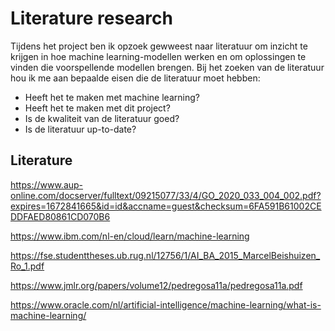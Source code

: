 # Literature research

Tijdens het project ben ik opzoek gewweest naar literatuur om inzicht te krijgen in hoe machine learning-modellen werken en om oplossingen te vinden die voorspellende modellen brengen. Bij het zoeken van de literatuur hou ik me aan bepaalde eisen die de literatuur moet hebben: 

- Heeft het te maken met machine learning? 
- Heeft het te maken met dit project? 
- Is de kwaliteit van de literatuur goed? 
- Is de literatuur up-to-date?

## Literature

https://www.aup-online.com/docserver/fulltext/09215077/33/4/GO_2020_033_004_002.pdf?expires=1672841665&id=id&accname=guest&checksum=6FA591B61002CEDDFAED80861CD070B6

https://www.ibm.com/nl-en/cloud/learn/machine-learning

https://fse.studenttheses.ub.rug.nl/12756/1/AI_BA_2015_MarcelBeishuizen_Ro_1.pdf

https://www.jmlr.org/papers/volume12/pedregosa11a/pedregosa11a.pdf

https://www.oracle.com/nl/artificial-intelligence/machine-learning/what-is-machine-learning/
